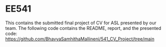 # EE541
This contains the submitted final project of CV for ASL presented by our team.
The following code contains the README, report, and the presented code:
https://github.com/BhavyaSamhithaMallineni/541_CV_Project/tree/main
